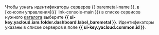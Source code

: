 Чтобы узнать идентификаторы серверов {{ baremetal-name }}, в [консоли управления]({{ link-console-main }}) в списке сервисов нужного [каталога](../../../resource-manager/concepts/resources-hierarchy.md#folder) выберите **{{ ui-key.yacloud.iam.folder.dashboard.label_baremetal }}**. Идентификаторы указаны в списке серверов в поле **{{ ui-key.yacloud.common.id }}**.
